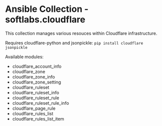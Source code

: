 # Ansible Collection - softlabs.cloudflare

This collection manages various resouces within Cloudflare infrastructure.

Requires cloudflare-python and jsonpickle: `pip install cloudflare jsonpickle`

Available modules:

* cloudflare_account_info
* cloudflare_zone
* cloudflare_zone_info
* cloudflare_zone_setting
* сloudflare_ruleset
* cloudflare_ruleset_info
* cloudflare_ruleset_rule
* cloudflare_ruleset_rule_info
* cloudflare_page_rule
* cloudflare_rules_list
* cloudflare_rules_list_item
